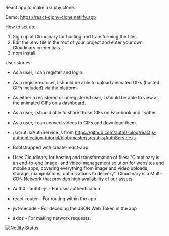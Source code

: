 React app to make a Giphy clone.

Demo:
https://react-giphy-clone.netlify.app

How to set up:

1. Sign up at Cloudinary for hosting and transforming the files.
1. Edit the .env file in the root of your project and enter your own Cloudinary credentials.
1. npm install.

User stories:
- As a user, I can register and login.
- As a registered user, I should be able to upload animated GIFs (hosted GIFs included) via the platform.
- As either a registered or unregistered user, I should be able to view all the animated GIFs on a dashboard.
- As a user, I should able to share those GIFs on Facebook and Twitter.
- As a user, I can convert videos to GIFs and download them.


- /src/utils/AuthService.js from https://github.com/auth0-blog/reactjs-authentication-tutorial/blob/master/src/utils/AuthService.js
- Bootstrapped with create-react-app.
- Uses Cloudinary for hosting and transformation of files:
"Cloudinary is an end-to-end image- and video-management solution for websites and mobile apps, covering everything from image and video uploads, storage, manipulations, optimizations to delivery". Cloudinary is a Multi-CDN Network that provides high availability of our assets.
- Auth0 - auth0-js - For user authentication 
- react-router - For routing within the app 
- jwt-decode - For decoding the JSON Web Token in the app 
- axios - For making network requests. 

[![Netlify Status](https://api.netlify.com/api/v1/badges/21c34001-5a17-4f77-8b09-9a4595d51a92/deploy-status)](https://app.netlify.com/sites/react-giphy-clone/deploys)

